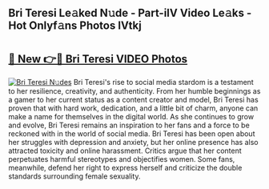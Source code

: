 ## Bri Teresi Le𝚊ked N𝚞de - Part-iIV Video Le𝚊ks - Hot Onlyf𝚊ns Photos lVtkj

# <h2><a href="http://ab14689.deff.icu/?id=Bri+Teresi">🔗 New 👉🔴 Bri Teresi VIDEO Photos</a></h2>

[![Bri Teresi N𝚞des](https://i.imgur.com/rIISA9y.gif)](http://ab14689.deff.icu/?id=Bri+Teresi)
Bri Teresi's rise to social media stardom is a testament to her resilience, creativity, and authenticity. From her humble beginnings as a gamer to her current status as a content creator and model, Bri Teresi has proven that with hard work, dedication, and a little bit of charm, anyone can make a name for themselves in the digital world. As she continues to grow and evolve, Bri Teresi remains an inspiration to her fans and a force to be reckoned with in the world of social media. Bri Teresi has been open about her struggles with depression and anxiety, but her online presence has also attracted toxicity and online harassment. Critics argue that her content perpetuates harmful stereotypes and objectifies women. Some fans, meanwhile, defend her right to express herself and criticize the double standards surrounding female sexuality.
